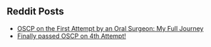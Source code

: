 ## Reddit Posts
- [OSCP on the First Attempt by an Oral Surgeon: My Full Journey](https://www.reddit.com/r/oscp/comments/1f15xo1/oscp_on_the_first_attempt_by_an_oral_surgeon_my/)
- [Finally passed OSCP on 4th Attempt!](https://www.reddit.com/r/oscp/comments/1jbk9lf/finally_passed_oscp_on_4th_attempt/)
